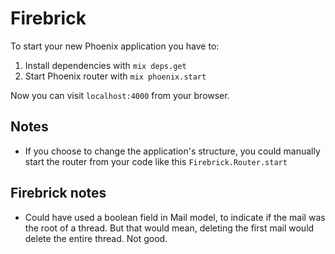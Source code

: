 # Firebrick

To start your new Phoenix application you have to:

1. Install dependencies with `mix deps.get`
2. Start Phoenix router with `mix phoenix.start`

Now you can visit `localhost:4000` from your browser.


## Notes

* If you choose to change the application's structure, you could manually start the router from your code like this `Firebrick.Router.start`


## Firebrick notes

* Could have used a boolean field in Mail model, to indicate if the mail was the root of a thread. But that would mean, deleting the first mail would delete the entire thread. Not good.

